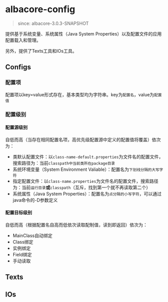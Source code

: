 # albacore-config

> since: albacore-3.0.3-SNAPSHOT

提供基于系统变量、系统属性（Java System Properties）以及配置文件的应用配置载入和管理。

另外，提供了Texts工具和IOs工具。

## Configs

### 配置项

配置项以key=value形式存在，基本类型均为字符串。key为`配置名`，value为`配置值`

### 配置级别

#### 配置源级别

自低而高（当存在相同配置名项，高优先级配置源中定义的配置值将覆盖）依次为：

- 类默认配置文件：以`class-name-default.properties`为文件名的配置文件，搜索路径为：当前`classpath中当前类所在package目录`
- 系统环境变量（System Environment Valiable）：配置名为`下划线分隔的大写字符`
- 指定配置文件：以`class-name.properties`为文件名的配置文件，搜索路径为：当前`运行目录`**或**`classpath`（互斥，找到第一个就不再读取第二个）
- 系统属性（Java System Properties）：配置名为`点分隔的小写字符`，可以通过java命令的-D参数定义

#### 配置目标级别

自低而高（根据配置名自高而低依次读取配制值，读到即返回）依次为：

- MainClass自动绑定
- Class绑定
- 实例绑定
- Field绑定
- 手动读取

## Texts

## IOs